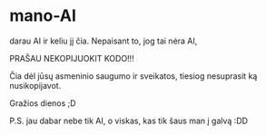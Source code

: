 # mano-AI
darau AI ir keliu jį čia. Nepaisant to, jog tai nėra AI,

PRAŠAU NEKOPIJUOKIT KODO!!!

Čia dėl jūsų asmeninio saugumo ir sveikatos, tiesiog nesuprasit ką nusikopijavot.

Gražios dienos ;D

P.S. jau dabar nebe tik AI, o viskas, kas tik šaus man į galvą :DD
